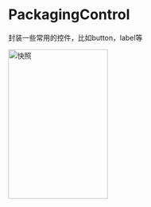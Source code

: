 # PackagingControl
封装一些常用的控件，比如button，label等

<img scr="http://thyrsi.com/t6/670/1550050448x2890149584.png" width="200" height="300" alt="快照" />
